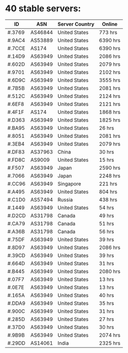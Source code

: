 # 40 stable servers:

| ID | ASN | Server Country | Online |
| ------ | ------ | ------ | ------ |
| #.3769 | AS46844 | United States | 773 hrs |
| #.9AC4 | AS53889 | United States | 6390 hrs |
| #.7CCE | AS174 | United States | 6390 hrs |
| #.14D9 | AS63949 | United States | 2086 hrs |
| #.602D | AS63949 | United States | 2079 hrs |
| #.9701 | AS63949 | United States | 2102 hrs |
| #.6D9C | AS63949 | United States | 3555 hrs |
| #.7B5B | AS63949 | United States | 2081 hrs |
| #.512C | AS63949 | United States | 2124 hrs |
| #.6EF8 | AS63949 | United States | 2121 hrs |
| #.4F1F | AS174 | United States | 1868 hrs |
| #.D363 | AS63949 | United States | 1825 hrs |
| #.BA95 | AS63949 | United States | 26 hrs |
| #.8051 | AS63949 | United States | 2081 hrs |
| #.3EB4 | AS63949 | United States | 2079 hrs |
| #.DF83 | AS37963 | China | 30 hrs |
| #.FD8C | AS9009 | United States | 15 hrs |
| #.F507 | AS63949 | Japan | 2590 hrs |
| #.7066 | AS63949 | Japan | 2248 hrs |
| #.CC96 | AS63949 | Singapore | 221 hrs |
| #.A495 | AS63949 | United States | 804 hrs |
| #.C1D0 | AS57494 | Russia | 438 hrs |
| #.1449 | AS63949 | United States | 54 hrs |
| #.D2CD | AS31798 | Canada | 49 hrs |
| #.CA79 | AS31798 | Canada | 51 hrs |
| #.A36B | AS31798 | Canada | 56 hrs |
| #.75DF | AS63949 | United States | 39 hrs |
| #.8D97 | AS63949 | United States | 2086 hrs |
| #.39CD | AS63949 | United States | 39 hrs |
| #.664D | AS63949 | United States | 31 hrs |
| #.B445 | AS63949 | United States | 2080 hrs |
| #.07F7 | AS63949 | United States | 13 hrs |
| #.0E7E | AS63949 | United States | 13 hrs |
| #.165A | AS63949 | United States | 40 hrs |
| #.DDA9 | AS63949 | United States | 35 hrs |
| #.900C | AS63949 | United States | 31 hrs |
| #.285D | AS63949 | United States | 27 hrs |
| #.37D0 | AS63949 | United States | 30 hrs |
| #.9B9B | AS63949 | United States | 2074 hrs |
| #.29DD | AS14061 | India | 2325 hrs |

